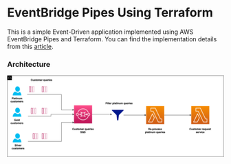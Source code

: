# EventBridge Pipes Using Terraform

This is a simple Event-Driven application implemented using AWS EventBridge Pipes and Terraform.
You can find the implementation details from this [article](https://medium.com/@duleendra/eventbridge-pipes-using-terraform-ae3abe6266cc).

### Architecture

![EventBridge Pipes](event-bridge-pipe.png?raw=true)

